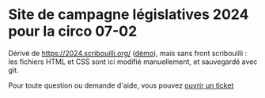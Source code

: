 # Site de campagne législatives 2024 pour la circo 07-02

Dérivé de https://2024.scribouilli.org/ ([démo](https://maiwann.github.io/demonstration_2024/)), mais sans front scribouilli : les fichiers HTML et CSS sont ici modifié manuellement, et sauvegardé avec git.

Pour toute question ou demande d'aide, vous pouvez [ouvrir un ticket](https://github.com/nouveau-front-populaire-decentralise/michelevictory2024/issues)